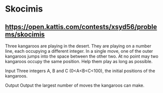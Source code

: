# Skocimis
## https://open.kattis.com/contests/xsyd56/problems/skocimis

Three kangaroos are playing in the desert. They are playing on a number line, each occupying a different integer. In a single move, one of the outer kangaroos jumps into the space between the other two. At no point may two kangaroos occupy the same position. Help them play as long as possible.

Input
Three integers A, B and C (0<A<B<C<100), the initial positions of the kangaroos.

Output
Output the largest number of moves the kangaroos can make.